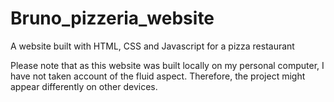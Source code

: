# Bruno_pizzeria_website
A website built with HTML, CSS and Javascript for a pizza restaurant

Please note that as this website was built locally on my personal computer, I have not taken account of the fluid aspect. Therefore, the project might appear differently on other devices.
